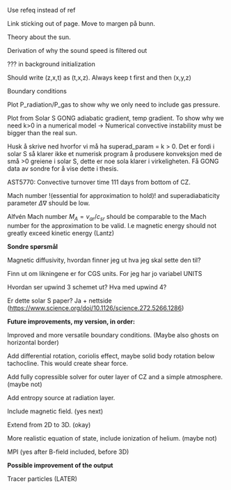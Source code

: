 Use refeq instead of ref

Link sticking out of page. Move to margen på bunn.

Theory about the sun.

Derivation of why the sound speed is filtered out

??? in background initialization

Should write (z,x,t) as (t,x,z). Always keep t first and then (x,y,z)

Boundary conditions

Plot P_radiation/P_gas to show why we only need to include gas pressure.

Plot from Solar S GONG adiabatic gradient, temp gradient. To show why we need k>0 in a numerical model -> Numerical convective instability must be bigger than the real sun.

Husk å skrive ned hvorfor vi må ha superad_param = k > 0. Det er fordi i solar S så klarer ikke et numerisk program å produsere konveksjon med de små >0 greiene i solar S, dette er noe sola klarer i virkeligheten. Få GONG data av sondre for å vise dette i thesis.

AST5770: Convective turnover time 111 days from bottom of CZ.

Mach number !(essential for approximation to hold)! and superadiabaticity parameter $\Delta\nabla$ should be low.

Alfvén Mach number $M_A=v_{ar}/c_{sr}$ should be comparable to the Mach number for the approximation to be valid. I.e magnetic energy should not greatly exceed kinetic energy (Lantz)

<b> Sondre spørsmål </b>

Magnetic diffusivity, hvordan finner jeg ut hva jeg skal sette den til?

Finn ut om likningene er for CGS units. For jeg har jo variabel UNITS

Hvordan ser upwind 3 schemet ut? Hva med upwind 4?

Er dette solar S paper? Ja + nettside (https://www.science.org/doi/10.1126/science.272.5266.1286)

<b> Future improvements, my version, in order: </b>

Improved and more versatile boundary conditions. (Maybe also ghosts on horizontal border)

Add differential rotation, coriolis effect, maybe solid body rotation below tachocline. This would create shear force.

Add fully copressible solver for outer layer of CZ and a simple atmosphere. (maybe not)

Add entropy source at radiation layer.

Include magnetic field. (yes next)

Extend from 2D to 3D. (okay)

More realistic equation of state, include ionization of helium. (maybe not)

MPI (yes after B-field included, before 3D)

<b> Possible improvement of the output </b>

Tracer particles (LATER)